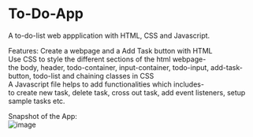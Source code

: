 # To-Do-App

A to-do-list web appplication with HTML, CSS and Javascript.

Features:
Create a webpage and a Add Task button with HTML  
Use CSS to style the different sections of the html webpage-   
the body, header, todo-container, input-container, todo-input, add-task-button, todo-list and chaining classes in CSS  
A Javascript file helps to add functionalities which includes-  
to create new task, delete task, cross out task, add event listeners, setup sample tasks etc.

Snapshot of the App:  
![image](https://github.com/nicmboso/To-Do-App/assets/160390032/00e7d6cf-7ec8-49d0-8e8e-fb4a0e9ca4c7)
